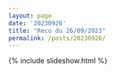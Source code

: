 ```yaml
---
layout: page
date: '20230926'
title: "Reco du 26/09/2023"
permalink: /posts/20230926/
---
```

{% include slideshow.html %}
